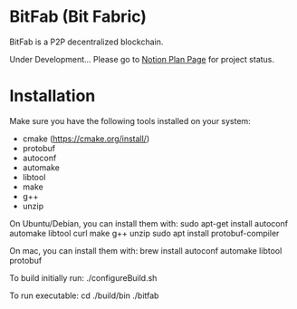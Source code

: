 # BitFab (Bit Fabric)

BitFab is a P2P decentralized blockchain.

Under Development...
Please go to [Notion Plan Page](https://simple-lettuce-0e3.notion.site/9153326b1c794e15b1051562fcd4ee93?v=284d2c9a725642ff8cdf314f54310cb0) for project status.

# Installation

Make sure you have the following tools installed on your system:
  * cmake (https://cmake.org/install/)
  * protobuf
  * autoconf
  * automake
  * libtool
  * make
  * g++
  * unzip


On Ubuntu/Debian, you can install them with:
sudo apt-get install autoconf automake libtool curl make g++ unzip
sudo apt install protobuf-compiler

On mac, you can install them with:
brew install autoconf automake libtool protobuf

To build initially run:
    ./configureBuild.sh

To run executable:
    cd ./build/bin
    ./bitfab
